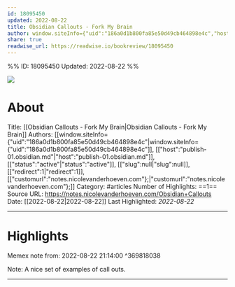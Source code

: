```yaml
---
id: 18095450
updated: 2022-08-22
title: Obsidian Callouts - Fork My Brain
author: window.siteInfo={"uid":"186a0d1b800fa85e50d49cb464898e4c","host":"publish-01.obsidian.md","status":"active","slug":null,"redirect":1,"customurl":"notes.nicolevanderhoeven.com"};
share: true
readwise_url: https://readwise.io/bookreview/18095450
---
```


%%
ID: 18095450
Updated: 2022-08-22
%%

![]( https://readwise-assets.s3.amazonaws.com/static/images/article4.6bc1851654a0.png)

# About
Title: [[Obsidian Callouts - Fork My Brain|Obsidian Callouts - Fork My Brain]]
Authors: [[window.siteInfo={"uid":"186a0d1b800fa85e50d49cb464898e4c"|window.siteInfo={"uid":"186a0d1b800fa85e50d49cb464898e4c"]], [["host":"publish-01.obsidian.md"|"host":"publish-01.obsidian.md"]], [["status":"active"|"status":"active"]], [["slug":null|"slug":null]], [["redirect":1|"redirect":1]], [["customurl":"notes.nicolevanderhoeven.com"};|"customurl":"notes.nicolevanderhoeven.com"};]]
Category: #articles
Number of Highlights: ==1==
Source URL: https://notes.nicolevanderhoeven.com/Obsidian+Callouts
Date: [[2022-08-22|2022-08-22]]
Last Highlighted: *2022-08-22*

---

# Highlights

Memex note from: 2022-08-22 21:14:00 ^369818038

Note: A nice set of examples of call outs.

---